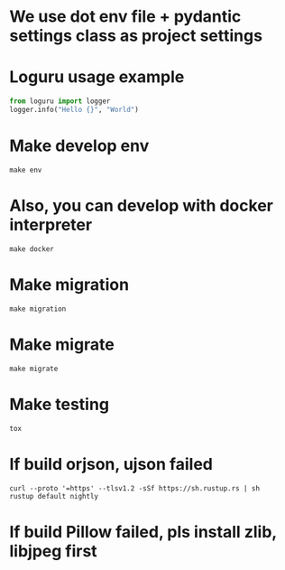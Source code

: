 # We use dot env file + pydantic settings class as project settings
# Loguru usage example
```python
from loguru import logger
logger.info("Hello {}", "World")
```
# Make develop env
```shell
make env
```
# Also, you can develop with docker interpreter
```shell
make docker
```
# Make migration
```shell
make migration
```
# Make migrate
```shell
make migrate
```
# Make testing
```shell
tox
```
# If build orjson, ujson failed
```shell
curl --proto '=https' --tlsv1.2 -sSf https://sh.rustup.rs | sh
rustup default nightly
```
# If build Pillow failed, pls install zlib, libjpeg first
